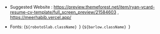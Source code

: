 
* Suggested Website : 
 https://preview.themeforest.net/item/ryan-vcard-resume-cv-template/full_screen_preview/21584603 ,
 https://meerhabib.vercel.app/


* Fonts: 
{` ${robotoSlab.className}  `}
{` ${barlow.className}  `}









